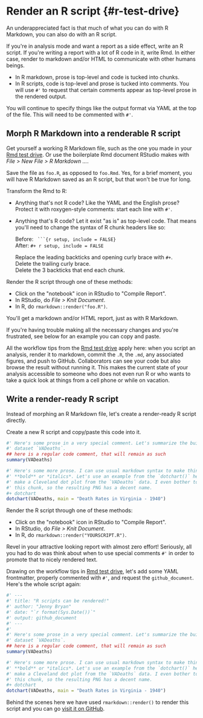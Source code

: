 # Render an R script {#r-test-drive}

An underappreciated fact is that much of what you can do with R Markdown, you can also do with an R script.

If you're in analysis mode and want a report as a side effect, write an R script. If you're writing a report with a lot of R code in it, write Rmd. In either case, render to markdown and/or HTML to communicate with other humans beings.

  * In R markdown, prose is top-level and code is tucked into chunks.
  * In R scripts, code is top-level and prose is tucked into comments. You will use `#'` to request that certain comments appear as top-level prose in the rendered output.

You will continue to specify things like the output format via YAML at the top of the file. This will need to be commented with `#'`.

## Morph R Markdown into a renderable R script

Get yourself a working R Markdown file, such as the one you made in your [Rmd test drive](#rmd-test-drive). Or use the boilerplate Rmd document RStudio makes with *File > New File > R Markdown ...*.

Save the file as `foo.R`, as opposed to `foo.Rmd`. Yes, for a brief moment, you will have R Markdown saved as an R script, but that won't be true for long.

Transform the Rmd to R:

  * Anything that's not R code? Like the YAML and the English prose? Protect it with roxygen-style comments: start each line with `#'`.
  * Anything that's R code? Let it exist "as is" as top-level code. That means you'll need to change the syntax of R chunk headers like so:
  
    Before: ` ```{r setup, include = FALSE}`  
    After: `#+ r setup, include = FALSE`

    Replace the leading backticks and opening curly brace with `#+`.  
    Delete the trailing curly brace.  
    Delete the 3 backticks that end each chunk.

Render the R script through one of these methods:

  * Click on the "notebook" icon in RStudio to "Compile Report".
  * In RStudio, do *File > Knit Document*.
  * In R, do `rmarkdown::render("foo.R")`.

You'll get a markdown and/or HTML report, just as with R Markdown.

If you're having trouble making all the necessary changes and you're frustrated, see below for an example you can copy and paste.

All the workflow tips from the [Rmd test drive](#rmd-test-drive) apply here: when you script an analysis, render it to markdown, commit the `.R`, the `.md`, any associated figures, and push to GitHub. Collaborators can see your code but also browse the result without running it. This makes the current state of your analysis accessible to someone who does not even run R or who wants to take a quick look at things from a cell phone or while on vacation.

## Write a render-ready R script

Instead of morphing an R Markdown file, let's create a render-ready R script directly.

Create a new R script and copy/paste this code into it.




```r
#' Here's some prose in a very special comment. Let's summarize the built-in
#' dataset `VADeaths`.
## here is a regular code comment, that will remain as such
summary(VADeaths)

#' Here's some more prose. I can use usual markdown syntax to make things
#' **bold** or *italics*. Let's use an example from the `dotchart()` help to
#' make a Cleveland dot plot from the `VADeaths` data. I even bother to name
#' this chunk, so the resulting PNG has a decent name.
#+ dotchart
dotchart(VADeaths, main = "Death Rates in Virginia - 1940")
```

Render the R script through one of these methods:

  *  Click on the "notebook" icon in RStudio to "Compile Report".
  * In RStudio, do *File > Knit Document*.
  * In R, do `rmarkdown::render("YOURSCRIPT.R")`.

Revel in your attractive looking report with almost zero effort! Seriously, all you had to do was think about when to use special comments `#'` in order to promote that to nicely rendered text.

Drawing on the workflow tips in [Rmd test drive](#rmd-test-drive), let's add some YAML frontmatter, properly commented with `#'`, and request the `github_document`. Here's the whole script again:




```r
#' ---
#' title: "R scripts can be rendered!"
#' author: "Jenny Bryan"
#' date: "`r format(Sys.Date())`"
#' output: github_document
#' ---
#'
#' Here's some prose in a very special comment. Let's summarize the built-in
#' dataset `VADeaths`.
## here is a regular code comment, that will remain as such
summary(VADeaths)

#' Here's some more prose. I can use usual markdown syntax to make things
#' **bold** or *italics*. Let's use an example from the `dotchart()` help to
#' make a Cleveland dot plot from the `VADeaths` data. I even bother to name
#' this chunk, so the resulting PNG has a decent name.
#+ dotchart
dotchart(VADeaths, main = "Death Rates in Virginia - 1940")
```

Behind the scenes here we have used `rmarkdown::render()` to render this script and you can go [visit it on GitHub](https://github.com/jennybc/happy-git-with-r/blob/master/render-r-script-demo.md).





